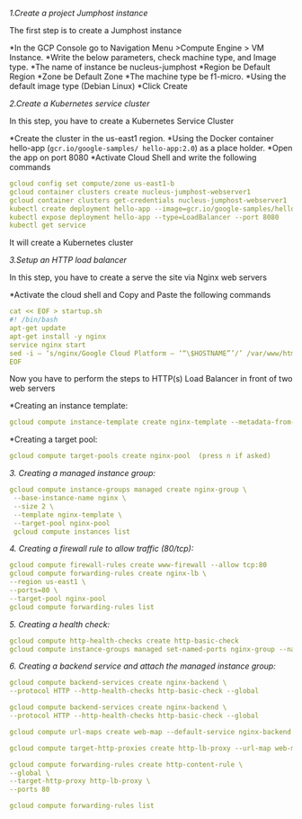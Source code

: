 *1.Create a project Jumphost instance*

The first step is to create a Jumphost instance

*In the GCP Console go to Navigation Menu >Compute Engine > VM Instance.
*Write the below parameters, check machine type, and Image type.
*The name of instance be nucleus-jumphost
*Region be Default Region
*Zone be Default Zone
*The machine type be f1-micro.
*Using the default image type (Debian Linux)
*Click Create


*2.Create a Kubernetes service cluster*

In this step, you have to create a Kubernetes Service Cluster

*Create the cluster in the us-east1 region.
*Using the Docker container hello-app (`gcr.io/google-samples/ hello-app:2.0`) as a place holder.
*Open the app on port 8080
*Activate Cloud Shell and write the following commands
  ```yaml
  gcloud config set compute/zone us-east1-b
  gcloud container clusters create nucleus-jumphost-webserver1
  gcloud container clusters get-credentials nucleus-jumphost-webserver1
  kubectl create deployment hello-app --image=gcr.io/google-samples/hello-app:2.0
  kubectl expose deployment hello-app --type=LoadBalancer --port 8080
  kubectl get service
  ```
It will create a Kubernetes cluster


*3.Setup an HTTP load balancer*

In this step, you have to create a serve the site via Nginx web servers

*Activate the cloud shell and Copy and Paste the following commands
  ```yaml
  cat << EOF > startup.sh
  #! /bin/bash
  apt-get update
  apt-get install -y nginx
  service nginx start
  sed -i — ‘s/nginx/Google Cloud Platform — ‘“\$HOSTNAME”’/’ /var/www/html/index.nginx-debian.html
  EOF
  ```
Now you have to perform the steps to HTTP(s) Load Balancer in front of two web servers

*Creating an instance template:
  ```yaml
  gcloud compute instance-template create nginx-template --metadata-from-file startup-script=startup.sh
```
*Creating a target pool:
  ```yaml
  gcloud compute target-pools create nginx-pool  (press n if asked)
  ```

*3. Creating a managed instance group:*
 ```yaml 
 gcloud compute instance-groups managed create nginx-group \
  --base-instance-name nginx \
  --size 2 \
  --template nginx-template \
  --target-pool nginx-pool 
  gcloud compute instances list
  ```

*4. Creating a firewall rule to allow traffic (80/tcp):*
  ```yaml
  gcloud compute firewall-rules create www-firewall --allow tcp:80
  gcloud compute forwarding-rules create nginx-lb \
  --region us-east1 \
  --ports=80 \
  --target-pool nginx-pool
  gcloud compute forwarding-rules list
  ```

*5. Creating a health check:*  
  ```yaml
  gcloud compute http-health-checks create http-basic-check
  gcloud compute instance-groups managed set-named-ports nginx-group --named-ports http:80
  ```

*6. Creating a backend service and attach the managed instance group:*
  ```yaml
  gcloud compute backend-services create nginx-backend \
  --protocol HTTP --http-health-checks http-basic-check --global
  ```
  ```yaml
  gcloud compute backend-services create nginx-backend \
  --protocol HTTP --http-health-checks http-basic-check --global
  
  gcloud compute url-maps create web-map --default-service nginx-backend
  ```
  ```yaml
  gcloud compute target-http-proxies create http-lb-proxy --url-map web-map
  
  gcloud compute forwarding-rules create http-content-rule \
  --global \
  --target-http-proxy http-lb-proxy \
  --ports 80
  ```
  ```yaml
  gcloud compute forwarding-rules list
  ```
